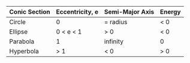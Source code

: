 <div class="pull-left">

Conic Section | Eccentricity, e | Semi-Major Axis | Energy
------------- | --------------- | --------------- | ------
Circle        | 0               | = radius        | < 0
Ellipse       | 0 < e < 1       | > 0             | < 0
Parabola      | 1               | infinity        | 0
Hyperbola     | > 1             | < 0             | > 0

</div>